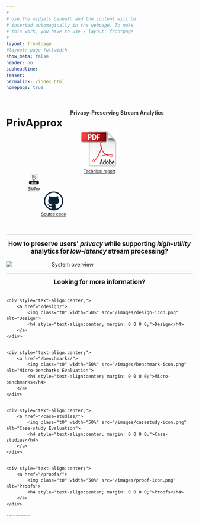 ```yaml
---
#
# Use the widgets beneath and the content will be
# inserted automagically in the webpage. To make
# this work, you have to use › layout: frontpage
#
layout: frontpage
#layout: page-fullwidth
show_meta: false
header: no
subheadline:
teaser:
permalink: /index.html
homepage: true
---
```

<div class="row">
<div class="large-6 large-push-3 columns" markdown="0">
    <h1 id="privapprox" style="text-align:center; margin-bottom: 2pt;">PrivApprox</h1>
    <h4 style="text-align:center; color: #333;">Privacy-Preserving Stream Analytics</h4>
<br>

</div>
</div>

<!-- <div class="row" style="margin: 0 0 0 0; text-align:center;"> -->
<div class="large-2 large-push-3 columns" markdown="0" style="text-align:center;">
        <a href="https://arxiv.org/abs/1701.05403">
            <img class="t0" width="20%" src="/images/report-icon.png" alt="Technical report">
            <div style="text-align:center; margin: 0 0 0 0; font-size: 0.8em;">Technical report</div>
        </a>
</div>    
<div class="large-2 large-push-3 columns" markdown="0" style="text-align:center;">
        <a href="http://dblp.uni-trier.de/rec/bibtex/journals/corr/QuocBBCFS17">
            <img class="t0" width="20%" src="/images/bibtex-icon.png" alt="Bibtex">
            <div style="text-align:center; margin: 0 0 0 0; font-size: 0.8em;">BibTex</div>
        </a>   
</div>
<div class="large-2 large-push-3 columns" markdown="0" style="text-align:center;">
        <a href="https://bitbucket.org/lequocdo/privapprox">
            <img class="t0" width="20%" src="/images/github-icon.png" alt="Source code">
            <div style="text-align:center; margin: 0 0 0 0; font-size: 0.8em;">Source code</div>
        </a>
</div>
<!-- </div> -->
<div>
<br> <br />
</div>

----------
<!-- <div class="medium-12 medium-pull-12 columns" markdown="1"> -->
<h2 style="text-align:center; margin-top: 0; margin-bottom: 1em; font-size: 1.2em;"> How to preserve users' <i>privacy</i> while supporting <i>high-utility</i> analytics for <i>low-latency</i> stream processing? </h2>


<div style="text-align:center;" class="medium-12 medium-pull-12 columns" markdown="1">
<img class="t20" width="68%" src="{{ site.urlimg }}motivation.jpg" alt="System overview">
</div>

----------
<h2 style="text-align:center; margin-top: 0; margin-bottom: 1em; font-size: 1.2em;">Looking for more information?</h2>
<!-- <div class="medium-12 medium-pull-12 columns" markdown="1">
#### Looking for more information?
</div> -->

<div class="row">
<div class="large-3 columns" markdown="0">

    <div style="text-align:center;">
        <a href="/design/">
            <img class="t0" width="50%" src="/images/design-icon.png" alt="Design">
            <h4 style="text-align:center; margin: 0 0 0 0;">Design</h4>
        </a>
    </div>

</div>

<div class="large-3 columns" markdown="0">

    <div style="text-align:center;">
        <a href="/benchmarks/">
            <img class="t0" width="50%" src="/images/benchmark-icon.png" alt="Micro-bencharks Evaluation">
            <h4 style="text-align:center; margin: 0 0 0 0;">Micro-benchmarks</h4>
        </a>
    </div>

</div><!-- /.large-4.columns -->
<div class="large-3 columns" markdown="0">

    <div style="text-align:center;">
        <a href="/case-studies/">
            <img class="t0" width="50%" src="/images/casestudy-icon.png" alt="Case-study Evaluation">
            <h4 style="text-align:center; margin: 0 0 0 0;">Case-studies</h4>
        </a>
    </div>

</div>
<div class="large-3 columns" markdown="0">

    <div style="text-align:center;">
        <a href="/proofs/">
            <img class="t0" width="50%" src="/images/proof-icon.png" alt="Proofs">
            <h4 style="text-align:center; margin: 0 0 0 0;">Proofs</h4>
        </a>
    </div>

</div>
</div>
----------
